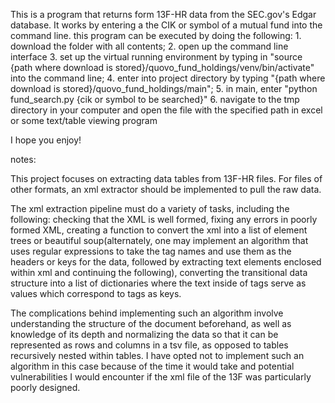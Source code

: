 This is a program that returns form 13F-HR data from the SEC.gov's Edgar database. It works by entering a the CIK or symbol of a mutual fund into the command line. this program can be executed by doing the following: 1. download the folder with all contents; 2. open up the command line interface 3. set up the virtual running environment by typing in "source {path where download is stored}/quovo_fund_holdings/venv/bin/activate" into the command line; 4. enter into project directory by typing "{path where download is stored}/quovo_fund_holdings/main"; 5. in main, enter "python fund_search.py  {cik or symbol to be searched}" 6. navigate to the tmp directory in your computer and open the file with the specified path in excel or some text/table viewing program

I hope you enjoy!

notes:

This project focuses on extracting data tables from 13F-HR files. For files of other formats, an xml extractor should be implemented to pull the raw data. 

The xml extraction pipeline must do a variety of tasks, including the following: checking that the XML is well formed, fixing any errors in poorly formed XML, creating a function to convert the xml into a list of element trees or beautiful soup(alternately, one may implement an algorithm that uses regular expressions to take the tag names and use them as the headers or keys for the data, followed by extracting text elements enclosed within xml and continuing the following), converting the transitional data structure into a list of dictionaries where the text inside of tags serve as values which correspond to tags as keys. 

The complications behind implementing such an algorithm involve understanding the structure of the document beforehand, as well as knowledge of its depth and normalizing the data so that it can be represented as rows and columns in a tsv file, as opposed to tables recursively nested within tables. I have opted not to implement such an algorithm in this case because of the time it would take and potential vulnerabilities I would encounter if the xml file of the 13F was particularly poorly designed. 
